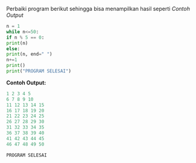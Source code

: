 Perbaiki program berikut sehingga bisa menampilkan hasil seperti _Contoh Output_

```python
n = 1
while n<=50:
if n % 5 == 0:
print(n)
else:
print(n, end=" ")
n+=1
print()
print("PROGRAM SELESAI")
```

**Contoh Output:**
```python
1 2 3 4 5
6 7 8 9 10
11 12 13 14 15
16 17 18 19 20
21 22 23 24 25
26 27 28 29 30
31 32 33 34 35
36 37 38 39 40
41 42 43 44 45
46 47 48 49 50

PROGRAM SELESAI
```